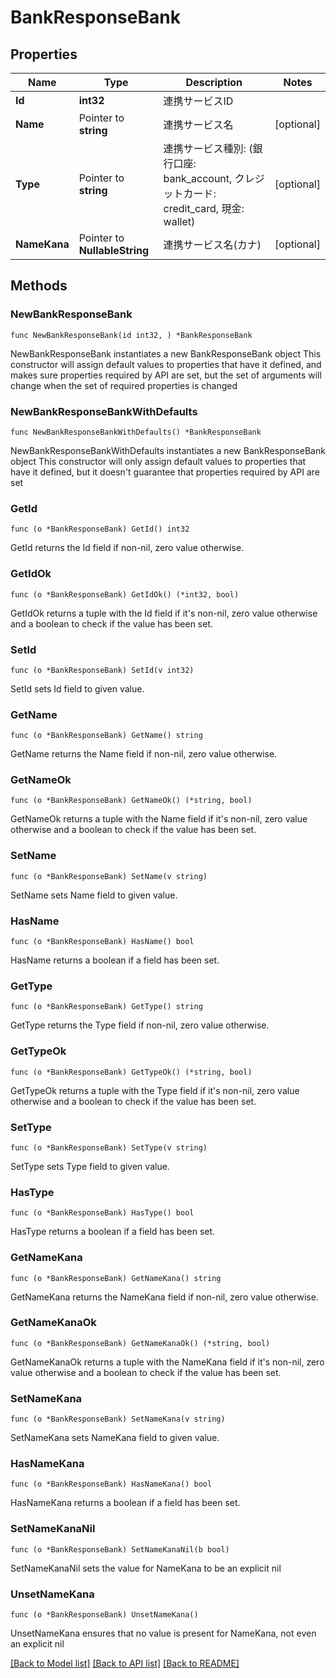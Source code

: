 # BankResponseBank

## Properties

Name | Type | Description | Notes
------------ | ------------- | ------------- | -------------
**Id** | **int32** | 連携サービスID | 
**Name** | Pointer to **string** | 連携サービス名 | [optional] 
**Type** | Pointer to **string** | 連携サービス種別: (銀行口座: bank_account, クレジットカード: credit_card, 現金: wallet) | [optional] 
**NameKana** | Pointer to **NullableString** | 連携サービス名(カナ) | [optional] 

## Methods

### NewBankResponseBank

`func NewBankResponseBank(id int32, ) *BankResponseBank`

NewBankResponseBank instantiates a new BankResponseBank object
This constructor will assign default values to properties that have it defined,
and makes sure properties required by API are set, but the set of arguments
will change when the set of required properties is changed

### NewBankResponseBankWithDefaults

`func NewBankResponseBankWithDefaults() *BankResponseBank`

NewBankResponseBankWithDefaults instantiates a new BankResponseBank object
This constructor will only assign default values to properties that have it defined,
but it doesn't guarantee that properties required by API are set

### GetId

`func (o *BankResponseBank) GetId() int32`

GetId returns the Id field if non-nil, zero value otherwise.

### GetIdOk

`func (o *BankResponseBank) GetIdOk() (*int32, bool)`

GetIdOk returns a tuple with the Id field if it's non-nil, zero value otherwise
and a boolean to check if the value has been set.

### SetId

`func (o *BankResponseBank) SetId(v int32)`

SetId sets Id field to given value.


### GetName

`func (o *BankResponseBank) GetName() string`

GetName returns the Name field if non-nil, zero value otherwise.

### GetNameOk

`func (o *BankResponseBank) GetNameOk() (*string, bool)`

GetNameOk returns a tuple with the Name field if it's non-nil, zero value otherwise
and a boolean to check if the value has been set.

### SetName

`func (o *BankResponseBank) SetName(v string)`

SetName sets Name field to given value.

### HasName

`func (o *BankResponseBank) HasName() bool`

HasName returns a boolean if a field has been set.

### GetType

`func (o *BankResponseBank) GetType() string`

GetType returns the Type field if non-nil, zero value otherwise.

### GetTypeOk

`func (o *BankResponseBank) GetTypeOk() (*string, bool)`

GetTypeOk returns a tuple with the Type field if it's non-nil, zero value otherwise
and a boolean to check if the value has been set.

### SetType

`func (o *BankResponseBank) SetType(v string)`

SetType sets Type field to given value.

### HasType

`func (o *BankResponseBank) HasType() bool`

HasType returns a boolean if a field has been set.

### GetNameKana

`func (o *BankResponseBank) GetNameKana() string`

GetNameKana returns the NameKana field if non-nil, zero value otherwise.

### GetNameKanaOk

`func (o *BankResponseBank) GetNameKanaOk() (*string, bool)`

GetNameKanaOk returns a tuple with the NameKana field if it's non-nil, zero value otherwise
and a boolean to check if the value has been set.

### SetNameKana

`func (o *BankResponseBank) SetNameKana(v string)`

SetNameKana sets NameKana field to given value.

### HasNameKana

`func (o *BankResponseBank) HasNameKana() bool`

HasNameKana returns a boolean if a field has been set.

### SetNameKanaNil

`func (o *BankResponseBank) SetNameKanaNil(b bool)`

 SetNameKanaNil sets the value for NameKana to be an explicit nil

### UnsetNameKana
`func (o *BankResponseBank) UnsetNameKana()`

UnsetNameKana ensures that no value is present for NameKana, not even an explicit nil

[[Back to Model list]](../README.md#documentation-for-models) [[Back to API list]](../README.md#documentation-for-api-endpoints) [[Back to README]](../README.md)


